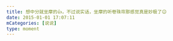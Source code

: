 ```yaml
---
title: 想中分就坐摩的👍，不过说实话，坐摩的听卷珠帘那感觉真是妙极了😉
date: 2015-01-01 17:07:11
mCategories: [说说]
type: moment
---
```


<div id="pics-20150101170711"></div>

<script>
var data = [
    {"link": "2015-01-01_000001.webp", "type": "shuoshuo"}
];
picsRender(data, "pics-20150101170711");
</script>
